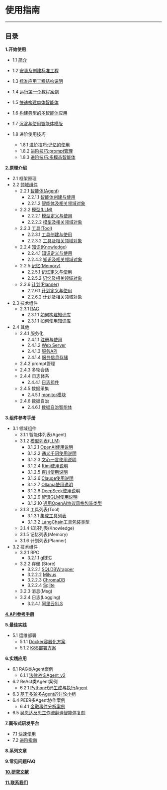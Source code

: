 # 使用指南
************************************************
## 目录

**1.开始使用**

* 1.1 [简介](设计理念/简介.md)

* 1.2 [安装及创建标准工程](开始使用/0.安装及创建标准工程.md)

* 1.3 [标准应用工程结构说明](开始使用/1.标准应用工程结构说明.md)

* 1.4 [运行第一个教程案例](开始使用/2.运行第一个教程案例.md)

* 1.5 [快速构建单体智能体](开始使用/3.快速构建单体智能体.md)

* 1.6 [构建典型的多智能体应用](开始使用/4.构建典型的多智能体应用.md)

* 1.7 [沉淀与使用智能体模版](开始使用/5.沉淀与使用智能体模版.md)

* 1.8 进阶使用技巧
  * 1.8.1 [进阶技巧:记忆的使用](开始使用/7.进阶技巧-记忆的使用.md)
  * 1.8.2 [进阶技巧:prompt管理](开始使用/8.进阶技巧-prompt管理.md)
  * 1.8.3 [进阶技巧:多模态智能体](开始使用/9.进阶技巧-多模态智能体.md)

**2.原理介绍**

* 2.1 框架原理
* 2.2 [领域组件](In-Depth_Guides/原理介绍/领域组件原理.md)
  * 2.2.1 [智能体(Agent)](In-Depth_Guides/原理介绍/智能体/智能体.md)
    * 2.2.1.1 [智能体创建与使用](In-Depth_Guides/原理介绍/智能体/智能体创建与使用.md)
    * 2.2.1.2 [智能体及相关领域对象](In-Depth_Guides/原理介绍/智能体/智能体及相关领域对象.md)
  * 2.2.2 [模型(LLM)](In-Depth_Guides/原理介绍/智能体/智能体.md)
    * 2.2.2.1 [模型定义与使用](In-Depth_Guides/原理介绍/模型/模型定义与使用.md)
    * 2.2.2.2 [模型及相关领域对象](In-Depth_Guides/原理介绍/模型/模型及相关领域对象.md)
  * 2.2.3 [工具(Tool)](In-Depth_Guides/原理介绍/工具/工具.md)
    * 2.2.3.1 [工具创建与使用](In-Depth_Guides/原理介绍/工具/工具创建与使用.md)
    * 2.2.3.2 [工具及相关领域对象](In-Depth_Guides/原理介绍/工具/工具及相关领域对象.md)
  * 2.2.4 [知识(Knowledge)](In-Depth_Guides/原理介绍/知识/知识.md)
    * 2.2.4.1 [知识定义与使用](In-Depth_Guides/原理介绍/知识/知识定义与使用.md)
    * 2.2.4.2 [知识及相关领域对象](In-Depth_Guides/原理介绍/知识/知识及相关领域对象.md)
  * 2.2.5 [记忆(Memory)](In-Depth_Guides/原理介绍/记忆/记忆.md)
    * 2.2.5.1 [记忆定义与使用](In-Depth_Guides/原理介绍/记忆/记忆定义与使用.md)
    * 2.2.5.2 [记忆及相关领域对象](In-Depth_Guides/原理介绍/记忆/记忆及相关领域对象.md)
  * 2.2.6 [计划(Planner)](In-Depth_Guides/原理介绍/计划/计划.md)
    * 2.2.6.1 [计划定义与使用](In-Depth_Guides/原理介绍/计划/计划定义与使用.md)
    * 2.2.6.2 [计划及相关领域对象](In-Depth_Guides/原理介绍/计划/计划及相关领域对象.md)
* 2.3 技术组件
  * 2.3.1 [RAG](In-Depth_Guides/原理介绍/RAG.md)
    * 2.3.1.1 [如何构建知识库](How-to/构建与使用知识库/如何构建知识库.md)
    * 2.3.1.1 [如何使用知识库](How-to/构建与使用知识库/如何使用知识库.md)
* 2.4 其他
  * 2.4.1 服务化
    * 2.4.1.1 [注册与使用](In-Depth_Guides/技术组件/服务化/服务注册与使用.md)
    * 2.4.1.2 [Web Server](In-Depth_Guides/技术组件/服务化/Web_Server.md)
    * 2.4.1.3 [服务API](In-Depth_Guides/技术组件/服务化/服务Api.md)
    * 2.4.1.4 [服务信息存储](In-Depth_Guides/技术组件/服务化/服务信息存储.md)
  * 2.4.2 prompt管理
  * 2.4.3 多轮会话
  * 2.4.4 日志体系
    * 2.4.4.1 [日志组件](In-Depth_Guides/技术组件/日志监控/日志组件.md)
  * 2.4.5 数据采集
    * 2.4.5.1 [monitor模块](In-Depth_Guides/技术组件/日志监控/监控模块.md)
  * 2.4.6 数据自治
    * 2.4.6.1 [数据自治智能体](In-Depth_Guides/原理介绍/数据自治智能体.md)

**3.组件参考手册**
* 3.1 领域组件
  * 3.1.1 智能体列表(Agent)
  * 3.1.2 [模型列表(LLM)](In-Depth_Guides/组件列表/模型列表/模型列表.md)
    * 3.1.2.1 [OpenAI使用说明](In-Depth_Guides/组件列表/模型列表/OpenAI使用.md)
    * 3.1.2.2 [通义千问使用说明](In-Depth_Guides/组件列表/模型列表/Qwen使用.md)
    * 3.1.2.3 [文心一言使用说明](In-Depth_Guides/组件列表/模型列表/文心使用.md)
    * 3.1.2.4 [Kimi使用说明](In-Depth_Guides/组件列表/模型列表/Kimi使用.md)
    * 3.1.2.5 [百川使用说明](In-Depth_Guides/组件列表/模型列表/BaiChuan使用.md)
    * 3.1.2.6 [Claude使用说明](In-Depth_Guides/组件列表/模型列表/Claude使用.md)
    * 3.1.2.7 [Ollama使用说明](In-Depth_Guides/组件列表/模型列表/Ollama使用.md)
    * 3.1.2.8 [DeepSeek使用说明](In-Depth_Guides/组件列表/模型列表/DeepSeek使用.md)
    * 3.1.2.9 [智谱GLM使用说明](In-Depth_Guides/组件列表/模型列表/智谱GLM使用.md)
    * 3.1.2.10 [通用OpenAI协议风格包装类型](In-Depth_Guides/组件列表/模型列表/OpenAIStyleLLM使用.md)
  * 3.1.3 工具列表(Tool)
    * 3.1.3.1 [集成工具列表](In-Depth_Guides/组件列表/工具列表/集成的工具.md)
    * 3.1.3.2 [LangChain工具包装类型](In-Depth_Guides/组件列表/工具列表/集成LangChain工具.md)
  * 3.1.4 知识列表(Knowledge)
  * 3.1.5 记忆列表(Memory)
  * 3.1.6 计划列表(Planner)
* 3.2 技术组件
  * 3.2.1 RPC
    * 3.2.1.1 [gRPC](In-Depth_Guides/技术组件/服务化/gRPC.md)
  * 3.2.2 存储 (Store)
    * 3.2.2.1 [SQLDBWrapper](In-Depth_Guides/技术组件/存储/SQLDB_WRAPPER.md)
    * 3.2.2.2 [Milvus](In-Depth_Guides/技术组件/存储/Milvus.md)
    * 3.2.2.3 [ChromaDB](In-Depth_Guides/技术组件/存储/ChromaDB.md)
    * 3.2.2.4 [Sqlite](In-Depth_Guides/技术组件/存储/Sqlite.md)
  * 3.2.3 消息(Msg)
  * 3.2.4 日志(Logging)
    * 3.2.4.1 [阿里云SLS](In-Depth_Guides/技术组件/日志监控/阿里云SLS.md)

**[4.API参考手册](In-Depth_Guides/技术组件/其他/API参考.md)**

**5.最佳实践**
* 5.1 运维部署
  * 5.1.1 [Docker容器化方案](In-Depth_Guides/部署运维/Docker容器化部署.md)
  * 5.1.2 [K8S部署方案](In-Depth_Guides/部署运维/K8S部署.md)

**6.实践应用**
* 6.1 RAG类Agent案例
  * 6.1.1 [法律咨询Agent_v2](实践应用/法律咨询案例.md)
* 6.2 ReAct类Agent案例
  * 6.2.1 [Python代码生成与执行Agent](实践应用/Python自动执行案例.md)
* 6.3 [基于多轮多Agent的讨论小组](实践应用/讨论组.md)
* 6.4 PEER多Agent协作案例
  * 6.4.1 [金融事件分析案例](实践应用/金融事件分析案例.md)
* 6.5 [吴恩达反思工作流翻译智能体复刻](实践应用/翻译案例.md)

**7.画布式研发平台**
* 7.1 [快速使用](How-to/画布式研发平台使用/画布式研发平台快速开始.md)
* 7.2 [进阶指南](How-to/画布式研发平台使用/画布式研发平台进阶指南.md)

**8.系列文章**

**9.常见问题FAQ**

**[10.研究文献](设计理念/研究文献_PEER.md)**

**[11.联系我们](联系我们.md)**
